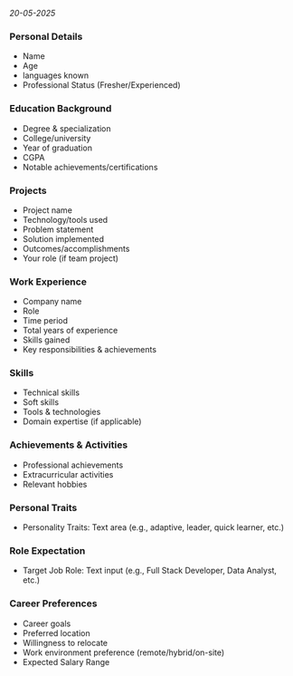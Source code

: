 *20-05-2025*
### Personal Details 
- Name
- Age
- languages known
- Professional Status (Fresher/Experienced)

### Education Background
- Degree & specialization
- College/university
- Year of graduation
- CGPA
- Notable achievements/certifications

### Projects
- Project name
- Technology/tools used
- Problem statement
- Solution implemented
- Outcomes/accomplishments
- Your role (if team project)

### Work Experience
- Company name
- Role
- Time period
- Total years of experience
- Skills gained
- Key responsibilities & achievements

### Skills
- Technical skills
- Soft skills
- Tools & technologies 
- Domain expertise (if applicable)

### Achievements & Activities
- Professional achievements
- Extracurricular activities
- Relevant hobbies

### Personal Traits
- Personality Traits: Text area (e.g., adaptive, leader, quick learner, etc.)

### Role Expectation
- Target Job Role: Text input (e.g., Full Stack Developer, Data Analyst, etc.)

### Career Preferences
- Career goals
- Preferred location
- Willingness to relocate
- Work environment preference (remote/hybrid/on-site)
- Expected Salary Range


